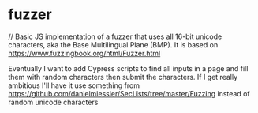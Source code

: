 # fuzzer
// Basic JS implementation of a fuzzer that uses all 16-bit unicode characters, aka the Base Multilingual Plane (BMP). It is based on https://www.fuzzingbook.org/html/Fuzzer.html

Eventually I want to add Cypress scripts to find all inputs in a page and fill them with random characters then submit the characters. If I get really ambitious I'll have it use something from https://github.com/danielmiessler/SecLists/tree/master/Fuzzing instead of random unicode characters
